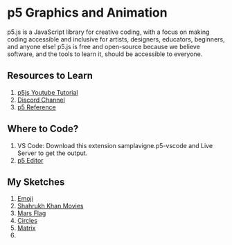 # p5 Graphics and Animation

p5.js is a JavaScript library for creative coding, with a focus on making coding accessible and inclusive for artists, designers, educators, beginners, and anyone else! p5.js is free and open-source because we believe software, and the tools to learn it, should be accessible to everyone.



## Resources to Learn

1. [p5js Youtube Tutorial](https://www.youtube.com/watch?v=HerCR8bw_GE&list=PLRqwX-V7Uu6Zy51Q-x9tMWIv9cueOFTFA&index=1)
2. [Discord Channel](https://discord.gg/h9gztZfEKc)
3. [p5 Reference](https://p5js.org/reference/)



## Where to Code?
1. VS Code: Download this extension samplavigne.p5-vscode and Live Server to get the output.
2. [p5 Editor](https://editor.p5js.org/)



## My Sketches
1. [Emoji](https://editor.p5js.org/probablyvivek/full/mtad3eaFS)
2. [Shahrukh Khan Movies](https://editor.p5js.org/probablyvivek/full/3TcUmbDK8)
3. [Mars Flag](https://editor.p5js.org/probablyvivek/full/3tsSSTj5E)
4. [Circles](https://editor.p5js.org/probablyvivek/full/Ngfc-9ETA)
5. [Matrix](https://editor.p5js.org/probablyvivek/full/_ur7vbrGO)
6. 
   


